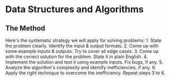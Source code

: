 # Data Structures and Algorithms

## The Method
Here's the systematic strategy we will apply for solving problems:
    1. State the problem clearly. Identify the input & output formats.
    2. Come up with some example inputs & outputs. Try to cover all edge cases.
    3. Come up with the correct solution for the problem. State it in plain English.
    4. Implement the solution and test it using example inputs. Fix bugs, if any.
    5. Analyze the algorithm's complexity and identify inefficiencies, if any.
    6. Apply the right technique to overcome the inefficiency. Repeat steps 3 to 6.